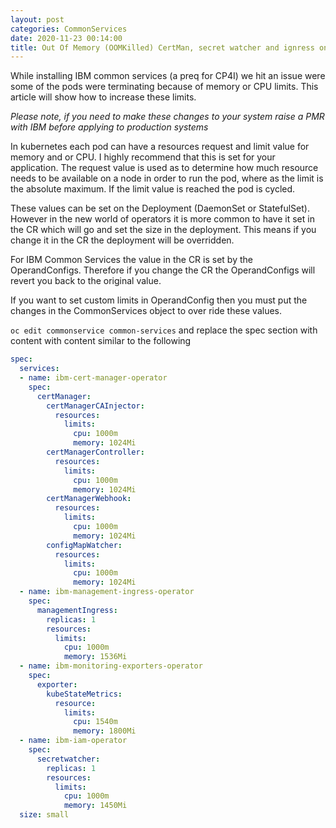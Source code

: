 ```yaml
---
layout: post
categories: CommonServices
date: 2020-11-23 00:14:00
title: Out Of Memory (OOMKilled) CertMan, secret watcher and ignress on install of Common Services
---
```


While installing IBM common services (a preq for CP4I) we hit an issue were some of the pods were terminating because of memory or CPU limits. This article will show how to increase these limits.

<!--more-->

*Please note, if you need to make these changes to your system raise a PMR with IBM before applying to production systems*


In kubernetes each pod can have a resources request and limit value for memory and or CPU. I highly recommend that this is set for your application. The request value is used as to determine how much resource needs to be available on a node in order to run the pod, where as the limit is the absolute maximum. If the limit value is reached the pod is cycled.

These values can be set on the Deployment (DaemonSet or StatefulSet). However in the new world of operators it is more common to have it set in the CR which will go and set the size in the deployment. This means if you change it in the CR the deployment will be overridden.


For IBM Common Services  the value in the CR is set by the OperandConfigs. Therefore if you change the CR the OperandConfigs will revert you back to the original value.

If you want to set custom limits in OperandConfig then you must put the changes in the CommonServices object to over ride these values.

`oc edit commonservice common-services`
and replace the spec section with content with content similar to the following


```yaml
spec:
  services:
  - name: ibm-cert-manager-operator
    spec:
      certManager:
        certManagerCAInjector:
          resources:
            limits:
              cpu: 1000m
              memory: 1024Mi
        certManagerController:
          resources:
            limits:
              cpu: 1000m
              memory: 1024Mi
        certManagerWebhook:
          resources:
            limits:
              cpu: 1000m
              memory: 1024Mi
        configMapWatcher:
          resources:
            limits:
              cpu: 1000m
              memory: 1024Mi
  - name: ibm-management-ingress-operator
    spec:
      managementIngress:
        replicas: 1
        resources:
          limits:
            cpu: 1000m
            memory: 1536Mi
  - name: ibm-monitoring-exporters-operator
    spec:
      exporter:
        kubeStateMetrics:
          resource:
            limits:
              cpu: 1540m
              memory: 1800Mi
  - name: ibm-iam-operator
    spec:
      secretwatcher:
        replicas: 1
        resources:
          limits:
            cpu: 1000m
            memory: 1450Mi
  size: small
```
